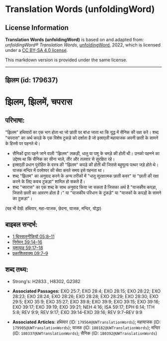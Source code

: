 # Translation Words (unfoldingWord)

## License Information

**Translation Words (unfoldingWord)** is based on and adapted from: _unfoldingWord® Translation Words_, [unfoldingWord](https://unfoldingword.org/utw), 2022, which is licensed under a [CC BY-SA 4.0 license](https://creativecommons.org/licenses/by-sa/4.0/legalcode.en).

This markdown version is provided under the same license.



--------------------------------

## झिलम (id: 179637)

झिलम, झिलमें, चपरास
===================

परिभाषा:
--------

"झिलम" हथियारों का एक भाग होता था जो छाती पर बांधा जाता था कि युद्ध में सैनिक की रक्षा करे। शब्द "चपरास" का अर्थ कपड़े के एक विशेष टुकड़े को दर्शाता है जो इस्राएली महायाजक अपनी छाती के सामने के हिस्से पर पहनते थे।

* सैनिकों द्वारा पहने जाने वाली "झिलम" लकड़ी, धातु या पशु के चमड़े की होती थी। उनको पहनने का उद्देश्य था कि सैनिक का सीना भाले, तीर और तलवार से सुरक्षित रहे।
* इस्राएली प्रधान पुरोहित के वस्त्र की "झिलम" कपड़े की होती थी जिससे बहुमूल्य पत्थर जड़े होते थे। याजक मन्दिर में परमेश्वर की सेवा करते समय इसे पहनता था।
* शब्द "झिलम" का अनुवाद करने के अन्य तरीकों में "धातु सुरक्षात्मक छाती कवर" या "छाती की रक्षा करने के लिए कवच टुकड़ा" शामिल हो सकते हैं।
* शब्द "चपरास" का एक शब्द के साथ अनुवाद किया जा सकता है जिसका अर्थ है "याजकीय कपड़ा, जिससे छाती का आवरण होता है।" या "याजकीय परिधान के टुकड़े" या "याजकों के कपड़ों के सामने का टुकड़ा"।

(यह भी देखें: हथियार, महा\-याजक, छेदना, याजक, मन्दिर, योद्धा)

बाइबल सन्दर्भ:
--------------

* [1 थिस्सलुनीकियों 05:8–11](https://ref.ly/1Thess0:0)
* [निर्गमन 39:14–16](https://ref.ly/Exod39:14-Exod39:16)
* [यशायाह 59:17–18](https://ref.ly/Isa59:17-Isa59:18)
* [प्रकाशितवाक्य 09:7–9](https://ref.ly/Rev9:7-Rev9:9)

शब्द तथ्य:
----------

* Strong's: H2833 , H8302, G2382

* **Associated Passages:** EXO 25:7; EXO 28:4; EXO 28:15; EXO 28:22; EXO 28:23; EXO 28:24; EXO 28:26; EXO 28:28; EXO 28:29; EXO 28:30; EXO 29:5; EXO 35:9; EXO 35:27; EXO 39:8; EXO 39:9; EXO 39:15; EXO 39:16; EXO 39:17; EXO 39:19; EXO 39:21; NEH 4:16; ISA 59:17; EPH 6:14; 1TH 5:8; REV 9:9; REV 9:17; EXO 39:14–EXO 39:16; REV 9:7–REV 9:9
* **Associated Articles:** हथियार (ID: `179564@UWTranslationWords`); महायाजक (ID: `179905@UWTranslationWords`); याजक (ID: `180182@UWTranslationWords`); मन्दिर (ID: `180337@UWTranslationWords`); सैनिक (ID: `180392@UWTranslationWords`)

